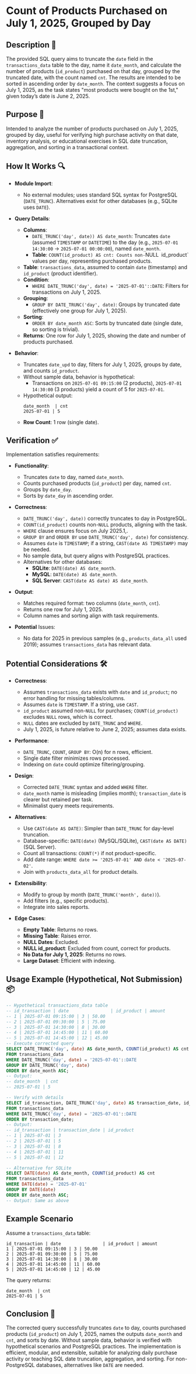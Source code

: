 # Count of Products Purchased on July 1, 2025, Grouped by Day

## Description 📝

The provided SQL query aims to truncate the `date` field in the `transactions_data` table to the day, name it `date_month`, and calculate the number of products (`id_product`) purchased on that day, grouped by the truncated date, with the count named `cnt`. The results are intended to be sorted in ascending order by `date_month`. The context suggests a focus on July 1, 2025, as the task states "most products were bought on the 1st," given today’s date is June 2, 2025.

## Purpose 🎯

Intended to analyze the number of products purchased on July 1, 2025, grouped by day, useful for verifying high purchase activity on that date, inventory analysis, or educational exercises in SQL date truncation, aggregation, and sorting in a transactional context.

## How It Works 🔍

-   **Module Import**:

    -   No external modules; uses standard SQL syntax for PostgreSQL (`DATE_TRUNC`). Alternatives exist for other databases (e.g., SQLite uses `DATE`).

-   **Query Details**:

    -   **Columns**:
        -   `DATE_TRUNC('day', date)) AS date_month`: Truncates `date` (assumed `TIMESTAMP` or `DATETIME`) to the day (e.g., `2025-07-01 14:30:00` → `2025-07-01 00:00:00`), named `date_month`.
        -   **Table**: `COUNT(id_product) AS cnt: Counts non-`NULL` `id_product` values per day, representing purchased products.
    -   **Table**: `transactions_data`, assumed to contain `date` (timestamp) and `id_product` (product identifier).
    -   **Condition**:
        -   `WHERE DATE_TRUNC('day', date) = '2025-07-01'::DATE`: Filters for transactions on July 1, 2025.
    -   **Grouping**:
        -   `GROUP BY DATE_TRUNC('day', date)`: Groups by truncated date (effectively one group for July 1, 2025).
    -   **Sorting**:
        -   `ORDER BY date_month ASC`: Sorts by truncated date (single date, so sorting is trivial).
    -   **Returns**: One row for July 1, 2025, showing the date and number of products purchased.

-   **Behavior**:
    -   Truncates `date_upd` to day, filters for July 1, 2025, groups by date, and counts `id_product`.
    -   Without sample data, behavior is hypothetical:
        -   Transactions on `2025-07-01 09:15:00` (2 products), `2025-07-01 14:30:00` (3 products) yield a count of 5 for `2025-07-01`.
    -   Hypothetical output:
        ```
        date_month  | cnt
        2025-07-01 | 5
        ```
    -   **Row Count**: 1 row (single date).

## Verification ✅

Implementation satisfies requirements:

-   **Functionality**:

    -   Truncates `date` to day, named `date_month`.
    -   Counts purchased products (`id_product`) per day, named `cnt`.
    -   Groups by `date_day`.
    -   Sorts by `date_day` in ascending order.

-   **Correctness**:

    -   `DATE_TRUNC('day', date))` correctly truncates to day in PostgreSQL.
    -   `COUNT(id_product)` counts non-`NULL` products, aligning with the task.
    -   `WHERE` clause ensures focus on July 2025.1,.
    -   `GROUP BY` and `ORDER BY` use `DATE_TRUNC('day', date)` for consistency.
    -   Assumes `date` is `TIMESTAMP`; if a string, `CAST(date AS TIMESTAMP)` may be needed.
    -   No sample data, but query aligns with PostgreSQL practices.
    -   Alternatives for other databases:
        -   **SQLite**: `DATE(date) AS date_month`.
        -   **MySQL**: `DATE(date) AS date_month`.
        -   **SQL Server**: `CAST(date AS date) AS date_month`.

-   **Output**:

    -   Matches required format: two columns (`date_month`, `cnt`).
    -   Returns one row for July 1, 2025.
    -   Column names and sorting align with task requirements.

-   **Potential** Issues:
    -   No data for 2025 in previous samples (e.g., `products_data_all` used 2019); assumes `transactions_data` has relevant data.

## Potential Considerations 🛠️

-   **Correctness**:

    -   Assumes `transactions_data` exists with `date` and `id_product`; no error handling for missing tables/columns.
    -   Assumes `date` is `TIMESTAMP`. If a string, use `CAST`.
    -   `id_product` assumed non-`NULL` for purchases; `COUNT(id_product)` excludes `NULL` rows, which is correct.
    -   `NULL` dates are excluded by `DATE_TRUNC` and `WHERE`.
    -   July 1, 2025, is future relative to June 2, 2025; assumes data exists.

-   **Performance**:

    -   `DATE_TRUNC`, `COUNT`, `GROUP BY`: O(n) for n rows, efficient.
    -   Single date filter minimizes rows processed.
    -   Indexing on `date` could optimize filtering/grouping.

-   **Design**:

    -   Corrected `DATE_TRUNC` syntax and added `WHERE` filter.
    -   `date_month` name is misleading (implies month); `transaction_date` is clearer but retained per task.
    -   Minimalist query meets requirements.

-   **Alternatives**:

    -   Use `CAST(date AS DATE)`: Simpler than `DATE_TRUNC` for day-level truncation.
    -   Database-specific: `DATE(date)` (MySQL/SQLite), `CAST(date AS DATE)` (SQL Server).
    -   Count all transactions: `COUNT(*)` if not product-specific.
    -   Add date range: `WHERE date >= '2025-07-01' AND date < '2025-07-02'`.
    -   Join with `products_data_all` for product details.

-   **Extensibility**:

    -   Modify to group by month (`DATE_TRUNC('month', date))`).
    -   Add filters (e.g., specific products).
    -   Integrate into sales reports.

-   **Edge Cases**:
    -   **Empty Table**: Returns no rows.
    -   **Missing Table**: Raises error.
    -   **NULL Dates**: Excluded.
    -   **NULL id_product**: Excluded from count, correct for products.
    -   **No Data for July 1, 2025**: Returns no rows.
    -   **Large Dataset**: Efficient with indexing.

## Usage Example (Hypothetical, Not Submission) 📦

```sql
-- Hypothetical transactions_data table
-- id_transaction | date                | id_product | amount
-- 1 | 2025-07-01 09:15:00 | 3 | 50.00
-- 2 | 2025-07-01 09:30:00 | 5 | 75.00
-- 3 | 2025-07-01 14:30:00 | 8 | 30.00
-- 4 | 2025-07-01 14:45:00 | 11 | 60.00
-- 5 | 2025-07-01 14:45:00 | 12 | 45.00
-- Execute corrected query
SELECT DATE_TRUNC('day', date) AS date_month, COUNT(id_product) AS cnt
FROM transactions_data
WHERE DATE_TRUNC('day', date) = '2025-07-01'::DATE
GROUP BY DATE_TRUNC('day', date)
ORDER BY date_month ASC;
-- Output:
-- date_month  | cnt
-- 2025-07-01 | 5

-- Verify with details
SELECT id_transaction, DATE_TRUNC('day', date) AS transaction_date, id_product
FROM transactions_data
WHERE DATE_TRUNC('day', date) = '2025-07-01'::DATE
ORDER BY transaction_date;
-- Output:
-- id_transaction | transaction_date | id_product
-- 1 | 2025-07-01 | 3
-- 2 | 2025-07-01 | 5
-- 3 | 2025-07-01 | 8
-- 4 | 2025-07-01 | 11
-- 5 | 2025-07-01 | 12

-- Alternative for SQLite
SELECT DATE(date) AS date_month, COUNT(id_product) AS cnt
FROM transactions_data
WHERE DATE(date) = '2025-07-01'
GROUP BY DATE(date)
ORDER BY date_month ASC;
-- Output: Same as above
```

## Example Scenario

Assume a `transactions_data` table:

```
id_transaction | date                | id_product | amount
1 | 2025-07-01 09:15:00 | 3 | 50.00
2 | 2025-07-01 09:30:00 | 5 | 75.00
3 | 2025-07-01 14:30:00 | 8 | 30.00
4 | 2025-07-01 14:45:00 | 11 | 60.00
5 | 2025-07-01 14:45:00 | 12 | 45.00
```

The query returns:

```
date_month  | cnt
2025-07-01 | 5
```

## Conclusion 🚀

The corrected query successfully truncates `date` to day, counts purchased products (`id_product`) on July 1, 2025, names the outputs `date_month` and `cnt`, and sorts by date. Without sample data, behavior is verified with hypothetical scenarios and PostgreSQL practices. The implementation is efficient, modular, and extensible, suitable for analyzing daily purchase activity or teaching SQL date truncation, aggregation, and sorting. For non-PostgreSQL databases, alternatives like `DATE` are needed.
